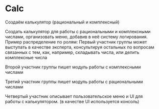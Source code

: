 # Calc

Создаём калькулятор (рациональный и комплексный)

Создать калькулятор для работы с рациональными и комплексными числами, организовать меню, добавив в неё систему логирования.
Пример распределение по ролям:
Первый участник группы может выступать в качестве эксперта, консультируя остальных по вопросам связанных с тем, как, например, складывать числа, или делить комплексные числа

Второй участник группы пишет модуль работы с комплексными числами

Третий участник группы пишет модуль работы с рациональными числами

Четвертый участник описывает пользовательское меню и UI для работы с калькулятором. (в качестве UI используется консоль)
